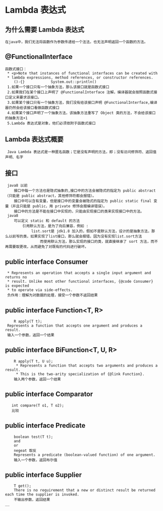 # Lambda 表达式
## 为什么需要 Lambda 表达式
    在java中，我们无法将函数作为参数传递给一个法法，也无法声明返回一个函数的方法。

## @FunctionalInterface
    函数式接口：
     * <p>Note that instances of functional interfaces can be created with
     * lambda expressions, method references, or constructor references.
        ()-{}            System.out::println()   
     1.如果一个接口只有一个抽象方法，那么该接口就是函数式接口
     2.如果我们在某个接口上声明了 @FunctionalInterface 注解，编译器就会按照函数式接口定义来要求该接口。
     3.如果某个接口只有一个抽象方法，我们没有给该接口声明 @FunctionalInterface,编译器仍然会给该接口看做函数式接口
     4.如果某个接口声明了一个抽象方法，该抽象方法重写了 Object 类的方法，不会给该接口的抽象方法+1
     5.Lambda 表达式是对象，他们必须依附于函数式接口
     
## Lambda 表达式概要
     Java Lambda 表达式是一种匿名函数；它是没有声明的方法，即；没有访问修饰符、返回值声明、名字

## 接口
     java8 以前
        接口中每一个方法也是隐式抽象的,接口中的方法会被隐式的指定为 public abstract（只能是 public abstract，其他修饰符都会报错）。
        接口中可以含有变量，但是接口中的变量会被隐式的指定为 public static final 变量（并且只能是 public，用 private 修饰会报编译错误）。
        接口中的方法是不能在接口中实现的，只能由实现接口的类来实现接口中的方法。
     java8 
        可以定义 static 和 default 的方法
            引用默认方法，是为了向后兼容，例如 :
                list.sort是 jdk1.8 加入的，假如不是默认方法，设计的是抽象方法，那么以前写的类，如果实现了list接口，那么就会报错，因为没有实现list.sort方法
                    而使用默认方法，那么实现的接口的类，就直接继承了 sort 方法，而不再需要取更改，从而避免了对既有的代码进行破坏。

## public interface Consumer<T> 
     * Represents an operation that accepts a single input argument and returns no
     * result. Unlike most other functional interfaces, {@code Consumer} is expected
     * to operate via side-effects.
     负作用：理解为对数据的处理，接受一个参数不返回结果
     
## public interface Function<T, R> 
        R apply(T t);
     Represents a function that accepts one argument and produces a result.
     输入一个参数，返回一个结果
     
## public interface BiFunction<T, U, R> 
        R apply(T t, U u);
         * Represents a function that accepts two arguments and produces a result.
         * This is the two-arity specialization of {@link Function}.
        输入两个参数，返回一个结果
        
## public interface Comparator<T> 
       int compare(T o1, T o2);
       比较
    
## public interface Predicate<T> 
        boolean test(T t);
        and
        or
        negeat 取反
        Represents a predicate (boolean-valued function) of one argument.
        输入一个参数，返回布尔值

## public interface Supplier<T> 
        T get();
        There is no requirement that a new or distinct result be returned each time the supplier is invoked.
        不输出参数，返回结果
    __